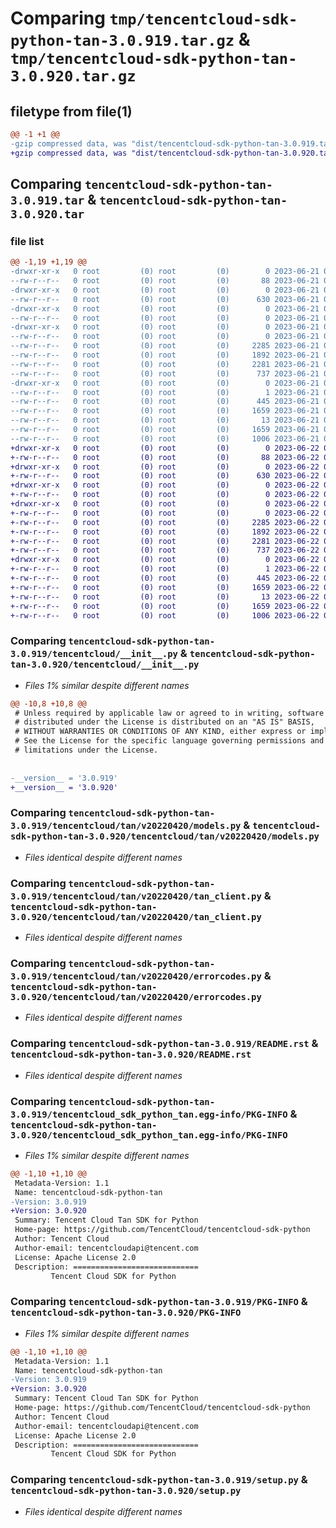 # Comparing `tmp/tencentcloud-sdk-python-tan-3.0.919.tar.gz` & `tmp/tencentcloud-sdk-python-tan-3.0.920.tar.gz`

## filetype from file(1)

```diff
@@ -1 +1 @@
-gzip compressed data, was "dist/tencentcloud-sdk-python-tan-3.0.919.tar", last modified: Wed Jun 21 00:36:12 2023, max compression
+gzip compressed data, was "dist/tencentcloud-sdk-python-tan-3.0.920.tar", last modified: Thu Jun 22 00:34:59 2023, max compression
```

## Comparing `tencentcloud-sdk-python-tan-3.0.919.tar` & `tencentcloud-sdk-python-tan-3.0.920.tar`

### file list

```diff
@@ -1,19 +1,19 @@
-drwxr-xr-x   0 root         (0) root         (0)        0 2023-06-21 00:36:12.000000 tencentcloud-sdk-python-tan-3.0.919/
--rw-r--r--   0 root         (0) root         (0)       88 2023-06-21 00:36:12.000000 tencentcloud-sdk-python-tan-3.0.919/setup.cfg
-drwxr-xr-x   0 root         (0) root         (0)        0 2023-06-21 00:36:12.000000 tencentcloud-sdk-python-tan-3.0.919/tencentcloud/
--rw-r--r--   0 root         (0) root         (0)      630 2023-06-21 00:36:11.000000 tencentcloud-sdk-python-tan-3.0.919/tencentcloud/__init__.py
-drwxr-xr-x   0 root         (0) root         (0)        0 2023-06-21 00:36:12.000000 tencentcloud-sdk-python-tan-3.0.919/tencentcloud/tan/
--rw-r--r--   0 root         (0) root         (0)        0 2023-06-21 00:36:11.000000 tencentcloud-sdk-python-tan-3.0.919/tencentcloud/tan/__init__.py
-drwxr-xr-x   0 root         (0) root         (0)        0 2023-06-21 00:36:12.000000 tencentcloud-sdk-python-tan-3.0.919/tencentcloud/tan/v20220420/
--rw-r--r--   0 root         (0) root         (0)        0 2023-06-21 00:36:11.000000 tencentcloud-sdk-python-tan-3.0.919/tencentcloud/tan/v20220420/__init__.py
--rw-r--r--   0 root         (0) root         (0)     2285 2023-06-21 00:36:11.000000 tencentcloud-sdk-python-tan-3.0.919/tencentcloud/tan/v20220420/models.py
--rw-r--r--   0 root         (0) root         (0)     1892 2023-06-21 00:36:11.000000 tencentcloud-sdk-python-tan-3.0.919/tencentcloud/tan/v20220420/tan_client.py
--rw-r--r--   0 root         (0) root         (0)     2281 2023-06-21 00:36:11.000000 tencentcloud-sdk-python-tan-3.0.919/tencentcloud/tan/v20220420/errorcodes.py
--rw-r--r--   0 root         (0) root         (0)      737 2023-06-21 00:36:11.000000 tencentcloud-sdk-python-tan-3.0.919/README.rst
-drwxr-xr-x   0 root         (0) root         (0)        0 2023-06-21 00:36:12.000000 tencentcloud-sdk-python-tan-3.0.919/tencentcloud_sdk_python_tan.egg-info/
--rw-r--r--   0 root         (0) root         (0)        1 2023-06-21 00:36:12.000000 tencentcloud-sdk-python-tan-3.0.919/tencentcloud_sdk_python_tan.egg-info/dependency_links.txt
--rw-r--r--   0 root         (0) root         (0)      445 2023-06-21 00:36:12.000000 tencentcloud-sdk-python-tan-3.0.919/tencentcloud_sdk_python_tan.egg-info/SOURCES.txt
--rw-r--r--   0 root         (0) root         (0)     1659 2023-06-21 00:36:12.000000 tencentcloud-sdk-python-tan-3.0.919/tencentcloud_sdk_python_tan.egg-info/PKG-INFO
--rw-r--r--   0 root         (0) root         (0)       13 2023-06-21 00:36:12.000000 tencentcloud-sdk-python-tan-3.0.919/tencentcloud_sdk_python_tan.egg-info/top_level.txt
--rw-r--r--   0 root         (0) root         (0)     1659 2023-06-21 00:36:12.000000 tencentcloud-sdk-python-tan-3.0.919/PKG-INFO
--rw-r--r--   0 root         (0) root         (0)     1006 2023-06-21 00:36:11.000000 tencentcloud-sdk-python-tan-3.0.919/setup.py
+drwxr-xr-x   0 root         (0) root         (0)        0 2023-06-22 00:34:59.000000 tencentcloud-sdk-python-tan-3.0.920/
+-rw-r--r--   0 root         (0) root         (0)       88 2023-06-22 00:34:59.000000 tencentcloud-sdk-python-tan-3.0.920/setup.cfg
+drwxr-xr-x   0 root         (0) root         (0)        0 2023-06-22 00:34:59.000000 tencentcloud-sdk-python-tan-3.0.920/tencentcloud/
+-rw-r--r--   0 root         (0) root         (0)      630 2023-06-22 00:34:59.000000 tencentcloud-sdk-python-tan-3.0.920/tencentcloud/__init__.py
+drwxr-xr-x   0 root         (0) root         (0)        0 2023-06-22 00:34:59.000000 tencentcloud-sdk-python-tan-3.0.920/tencentcloud/tan/
+-rw-r--r--   0 root         (0) root         (0)        0 2023-06-22 00:34:59.000000 tencentcloud-sdk-python-tan-3.0.920/tencentcloud/tan/__init__.py
+drwxr-xr-x   0 root         (0) root         (0)        0 2023-06-22 00:34:59.000000 tencentcloud-sdk-python-tan-3.0.920/tencentcloud/tan/v20220420/
+-rw-r--r--   0 root         (0) root         (0)        0 2023-06-22 00:34:59.000000 tencentcloud-sdk-python-tan-3.0.920/tencentcloud/tan/v20220420/__init__.py
+-rw-r--r--   0 root         (0) root         (0)     2285 2023-06-22 00:34:59.000000 tencentcloud-sdk-python-tan-3.0.920/tencentcloud/tan/v20220420/models.py
+-rw-r--r--   0 root         (0) root         (0)     1892 2023-06-22 00:34:59.000000 tencentcloud-sdk-python-tan-3.0.920/tencentcloud/tan/v20220420/tan_client.py
+-rw-r--r--   0 root         (0) root         (0)     2281 2023-06-22 00:34:59.000000 tencentcloud-sdk-python-tan-3.0.920/tencentcloud/tan/v20220420/errorcodes.py
+-rw-r--r--   0 root         (0) root         (0)      737 2023-06-22 00:34:59.000000 tencentcloud-sdk-python-tan-3.0.920/README.rst
+drwxr-xr-x   0 root         (0) root         (0)        0 2023-06-22 00:34:59.000000 tencentcloud-sdk-python-tan-3.0.920/tencentcloud_sdk_python_tan.egg-info/
+-rw-r--r--   0 root         (0) root         (0)        1 2023-06-22 00:34:59.000000 tencentcloud-sdk-python-tan-3.0.920/tencentcloud_sdk_python_tan.egg-info/dependency_links.txt
+-rw-r--r--   0 root         (0) root         (0)      445 2023-06-22 00:34:59.000000 tencentcloud-sdk-python-tan-3.0.920/tencentcloud_sdk_python_tan.egg-info/SOURCES.txt
+-rw-r--r--   0 root         (0) root         (0)     1659 2023-06-22 00:34:59.000000 tencentcloud-sdk-python-tan-3.0.920/tencentcloud_sdk_python_tan.egg-info/PKG-INFO
+-rw-r--r--   0 root         (0) root         (0)       13 2023-06-22 00:34:59.000000 tencentcloud-sdk-python-tan-3.0.920/tencentcloud_sdk_python_tan.egg-info/top_level.txt
+-rw-r--r--   0 root         (0) root         (0)     1659 2023-06-22 00:34:59.000000 tencentcloud-sdk-python-tan-3.0.920/PKG-INFO
+-rw-r--r--   0 root         (0) root         (0)     1006 2023-06-22 00:34:59.000000 tencentcloud-sdk-python-tan-3.0.920/setup.py
```

### Comparing `tencentcloud-sdk-python-tan-3.0.919/tencentcloud/__init__.py` & `tencentcloud-sdk-python-tan-3.0.920/tencentcloud/__init__.py`

 * *Files 1% similar despite different names*

```diff
@@ -10,8 +10,8 @@
 # Unless required by applicable law or agreed to in writing, software
 # distributed under the License is distributed on an "AS IS" BASIS,
 # WITHOUT WARRANTIES OR CONDITIONS OF ANY KIND, either express or implied.
 # See the License for the specific language governing permissions and
 # limitations under the License.
 
 
-__version__ = '3.0.919'
+__version__ = '3.0.920'
```

### Comparing `tencentcloud-sdk-python-tan-3.0.919/tencentcloud/tan/v20220420/models.py` & `tencentcloud-sdk-python-tan-3.0.920/tencentcloud/tan/v20220420/models.py`

 * *Files identical despite different names*

### Comparing `tencentcloud-sdk-python-tan-3.0.919/tencentcloud/tan/v20220420/tan_client.py` & `tencentcloud-sdk-python-tan-3.0.920/tencentcloud/tan/v20220420/tan_client.py`

 * *Files identical despite different names*

### Comparing `tencentcloud-sdk-python-tan-3.0.919/tencentcloud/tan/v20220420/errorcodes.py` & `tencentcloud-sdk-python-tan-3.0.920/tencentcloud/tan/v20220420/errorcodes.py`

 * *Files identical despite different names*

### Comparing `tencentcloud-sdk-python-tan-3.0.919/README.rst` & `tencentcloud-sdk-python-tan-3.0.920/README.rst`

 * *Files identical despite different names*

### Comparing `tencentcloud-sdk-python-tan-3.0.919/tencentcloud_sdk_python_tan.egg-info/PKG-INFO` & `tencentcloud-sdk-python-tan-3.0.920/tencentcloud_sdk_python_tan.egg-info/PKG-INFO`

 * *Files 1% similar despite different names*

```diff
@@ -1,10 +1,10 @@
 Metadata-Version: 1.1
 Name: tencentcloud-sdk-python-tan
-Version: 3.0.919
+Version: 3.0.920
 Summary: Tencent Cloud Tan SDK for Python
 Home-page: https://github.com/TencentCloud/tencentcloud-sdk-python
 Author: Tencent Cloud
 Author-email: tencentcloudapi@tencent.com
 License: Apache License 2.0
 Description: ============================
         Tencent Cloud SDK for Python
```

### Comparing `tencentcloud-sdk-python-tan-3.0.919/PKG-INFO` & `tencentcloud-sdk-python-tan-3.0.920/PKG-INFO`

 * *Files 1% similar despite different names*

```diff
@@ -1,10 +1,10 @@
 Metadata-Version: 1.1
 Name: tencentcloud-sdk-python-tan
-Version: 3.0.919
+Version: 3.0.920
 Summary: Tencent Cloud Tan SDK for Python
 Home-page: https://github.com/TencentCloud/tencentcloud-sdk-python
 Author: Tencent Cloud
 Author-email: tencentcloudapi@tencent.com
 License: Apache License 2.0
 Description: ============================
         Tencent Cloud SDK for Python
```

### Comparing `tencentcloud-sdk-python-tan-3.0.919/setup.py` & `tencentcloud-sdk-python-tan-3.0.920/setup.py`

 * *Files identical despite different names*


